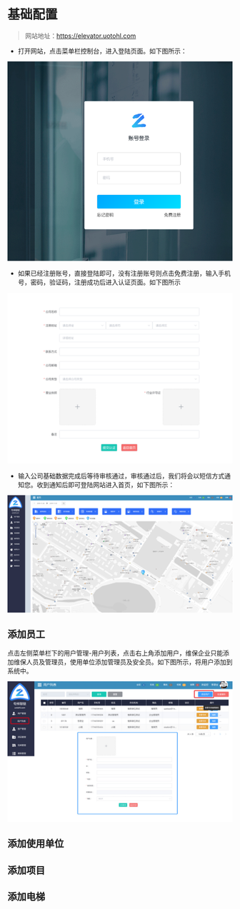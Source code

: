 # 基础配置

> 网站地址：https://elevator.uotohl.com

- 打开网站，点击菜单栏控制台，进入登陆页面。如下图所示：

![](../_media/net_login.png)

- 如果已经注册账号，直接登陆即可，没有注册账号则点击免费注册，输入手机号，密码，验证码，注册成功后进入认证页面。如下图所示

![](../_media/net_auth.png)

- 输入公司基础数据完成后等待审核通过，审核通过后，我们将会以短信方式通知您。收到通知后即可登陆网站进入首页，如下图所示：

![](../_media/net_home.png)

## 添加员工

点击左侧菜单栏下的用户管理-用户列表，点击右上角添加用户，维保企业只能添加维保人员及管理员，使用单位添加管理员及安全员。如下图所示，将用户添加到系统中。

![](../_media/net_user.jpg)

## 添加使用单位



## 添加项目



## 添加电梯

